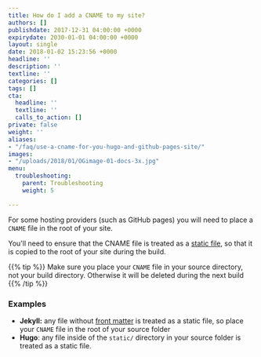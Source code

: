 ```yaml
---
title: How do I add a CNAME to my site?
authors: []
publishdate: 2017-12-31 04:00:00 +0000
expirydate: 2030-01-01 04:00:00 +0000
layout: single
date: 2018-01-02 15:23:56 +0000
headline: ''
description: ''
textline: ''
categories: []
tags: []
cta:
  headline: ''
  textline: ''
  calls_to_action: []
private: false
weight: ''
aliases:
- "/faq/use-a-cname-for-you-hugo-and-github-pages-site/"
images:
- "/uploads/2018/01/OGimage-01-docs-3x.jpg"
menu:
  troubleshooting:
    parent: Troubleshooting
    weight: 5

---
```

For some hosting providers (such as GitHub pages) you will need to place a `CNAME` file in the root of your site.

You'll need to ensure that the CNAME file is treated as a [static file](/docs/faqs/glossary/static-files), so that it is copied to the root of your site during the build.

{{% tip %}}
Make sure you place your `CNAME` file in your source directory, not your build directory. Otherwise it will be deleted during the next build
{{% /tip %}}

### Examples
- **Jekyll:** any file without [front matter](/docs/editing/front-matter) is treated as a static file, so place your `CNAME` file in the root of your source folder
- **Hugo**: any file inside of the `static/` directory in your source folder is treated as a static file.